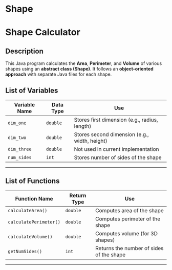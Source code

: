 # Shape

# Shape Calculator

## Description
This Java program calculates the **Area**, **Perimeter**, and **Volume** of various shapes using an **abstract class (Shape)**. It follows an **object-oriented approach** with separate Java files for each shape.

## List of Variables

| Variable Name | Data Type | Use |
|--------------|----------|-----|
| `dim_one` | `double` | Stores first dimension (e.g., radius, length) |
| `dim_two` | `double` | Stores second dimension (e.g., width, height) |
| `dim_three` | `double` | Not used in current implementation |
| `num_sides` | `int` | Stores number of sides of the shape |

---

## List of Functions

| Function Name | Return Type | Use |
|--------------|------------|-----|
| `calculateArea()` | `double` | Computes area of the shape |
| `calculatePerimeter()` | `double` | Computes perimeter of the shape |
| `calculateVolume()` | `double` | Computes volume (for 3D shapes) |
| `getNumSides()` | `int` | Returns the number of sides of the shape |

---


